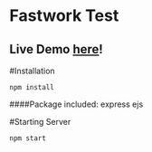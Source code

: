 # Fastwork Test
## Live Demo [here](https://fastwork-test.herokuapp.com/)!

#Installation
```
npm install
```

####Package included:
express ejs

#Starting Server
```
npm start
```
